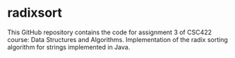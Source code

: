 # radixsort
This GitHub repository contains the code for assignment 3 of CSC422 course: Data Structures and Algorithms. Implementation of the radix sorting algorithm for strings implemented in Java.
